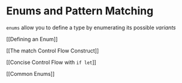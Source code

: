 # Enums and Pattern Matching

`enums` allow you to define a type by enumerating its possible *variants*

[[Defining an Enum]]

[[The match Control Flow Construct]]

[[Concise Control Flow with `if let`]]

[[Common Enums]]